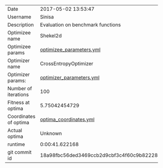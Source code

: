 | | |
| --- | --- |
| Date | 2017-05-02 13:53:47 |
| Username | Sinisa |
| Description | Evaluation on benchmark functions |
| Optimizee name | Shekel2d |
| Optimizee params |  <a href="optimizee_parameters.yml">optimizee_parameters.yml</a>  |
| Optimizer name | CrossEntropyOptimizer |
| Optimizer params: |  <a href="optimizer_parameters.yml">optimizer_parameters.yml</a>  |
| Number of iterations | 100 |
| Fitness at optima | 5.75042454729 |
| Coordinates of optima |  <a href="optima_coordinates.yml">optima_coordinates.yml</a>  |
| Actual optima |  Unknown  |
| runtime | 0:00:41.622168 |
| git commit id | 18a98fbc56ded3469ccb2d9cbf3c4f60c9b82228 |